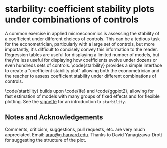 # starbility: coefficient stability plots under combinations of controls

A common exercise in applied microeconomics is assessing the stability of a coefficient under different choices of controls. This can be a tedious task for the econometrician, particularly with a large set of controls, but more importantly, it's difficult to concisely convey this information to the reader. Regression tables are useful for displaying a limited number of models, but they're less useful for displaying how coefficients evolve under dozens or even hundreds sets of controls. \code{starbility} provides a simple interface to create a "coefficient stability plot" allowing both the econometrician and the reacher to assess coefficient stability under different combinations of controls. 

\code{starbility} builds upon \code{lfe} and \code{ggplot2}, allowing for fast estimation of models with many groups of fixed effects and for flexible plotting. See the [vignette](LINK) for an introduction to `starbility`.

## Notes and Acknowledgements 
Comments, criticism, suggestions, pull requests, etc. are very much appreciated. Email: <arao@g.harvard.edu>. Thanks to David Yanagizawa-Drott for suggesting the structure of the plot.
